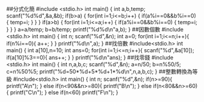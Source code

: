 ##分式化簡
#include <stdio.h>
int main()
{
    int a,b,temp;
    scanf("%d%d",&a,&b);
    if(b>a)
    {
    for(int i=1;i<=b;i++)
    {
        if(a%i==0&&b%i==0)
        {
           temp=i;
        }
    }
}
if(a>b)
{
   for(int i=1;i<=a;i++)
   {
       if(a%i==0&&b%i==0)
       {
        temp=i;
       }
   }
}
a=a/temp;
b=b/temp;
printf("%d%d\n"a,b);
}
##因數個數
#include <stdio.h>
int main()
{
 int n;
 scanf("%d",&n);
 int a=0;
 for(int i=1;i<=n;i++){
    if(n%i==0){
    a++;
    }
}
printf("%d\n",a);
}
##找倍數
#include<stdio.h>
int main()
{
 int a[10],n=10;
 int ans=0;
 for(int i=1;i<=n;i++){
    scanf("%d",&a[10]);
    if(a[10]%3==0){
       ans++;
     }
 }
 printf("%d\n"ans);
 }
##找零錢
#include <stdio.h>
int main()
{
int n,a,b,c;
scanf("%d",&n);
a=n/50;
b=n%50/5;
c=n%50%5;
printf("%d=50*%d+5*%d+1*%d\n",n,a,b,c);
}
##整數轉換為等級
#include<stdio.h>
int main()
{
 int n;
 scanf("%d",&n);
 if(n>=90){
   printf("A\n");
 }
 else if(n<90&&n>=80){
      printf("B\n");
 }
 else if(n<80&&n>=60){
      printf("C\n");
 }
 else if(n<60)
 printf("F\n");
}
